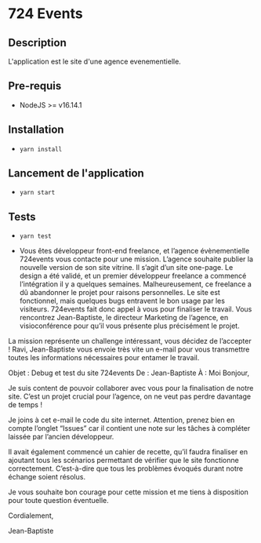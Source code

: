 # 724 Events

## Description
L'application est le site d'une agence evenementielle.
## Pre-requis
- NodeJS  >= v16.14.1

## Installation
- `yarn install`

## Lancement de l'application
- `yarn start`

## Tests
- `yarn test`

- Vous êtes développeur front-end freelance, et l’agence évènementielle 724events vous contacte pour une mission.
L’agence souhaite publier la nouvelle version de son site vitrine. Il s’agit d’un site one-page. 
Le design a été validé, et un premier développeur freelance a commencé l’intégration il y a quelques semaines. Malheureusement, ce freelance a dû abandonner le projet pour raisons personnelles. Le site est fonctionnel, mais quelques bugs entravent le bon usage par les visiteurs. 724events fait donc appel à vous pour finaliser le travail.
Vous rencontrez Jean-Baptiste, le directeur Marketing de l’agence, en visioconférence pour qu’il vous présente plus précisément le projet. 

La mission représente un challenge intéressant, vous décidez de l’accepter !
Ravi, Jean-Baptiste vous envoie très vite un e-mail pour vous transmettre toutes les informations nécessaires pour entamer le travail.
 
Objet : Debug et test du site 724events
De : Jean-Baptiste
À : Moi
Bonjour,

Je suis content de pouvoir collaborer avec vous pour la finalisation de notre site. C’est un projet crucial pour l’agence, on ne veut pas perdre davantage de temps !

Je joins à cet e-mail le code du site internet. Attention, prenez bien en compte l’onglet “Issues” car il contient une note sur les tâches à compléter laissée par l’ancien développeur. 

Il avait également commencé un cahier de recette, qu’il faudra finaliser en ajoutant tous les scénarios permettant de vérifier que le site fonctionne correctement. C’est-à-dire que tous les problèmes évoqués durant notre échange soient résolus.

Je vous souhaite bon courage pour cette mission et me tiens à disposition pour toute question éventuelle.

Cordialement,

Jean-Baptiste
